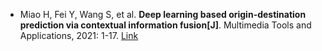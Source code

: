 
* Miao H, Fei Y, Wang S, et al. <b>Deep learning based origin-destination prediction via contextual information fusion[J]</b>. Multimedia Tools and Applications, 2021: 1-17. [Link](https://link.springer.com/article/10.1007/s11042-020-10492-6)